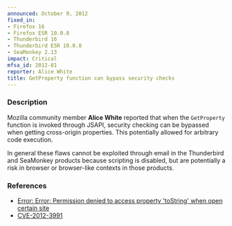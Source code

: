```yaml
---
announced: October 9, 2012
fixed_in:
- Firefox 16
- Firefox ESR 10.0.8
- Thunderbird 16
- Thunderbird ESR 10.0.8
- SeaMonkey 2.13
impact: Critical
mfsa_id: 2012-81
reporter: Alice White
title: GetProperty function can bypass security checks
---
```


<h3>Description</h3>

<p>Mozilla community member <strong>Alice White</strong> reported that when the
<code>GetProperty</code> function is invoked through JSAPI, security checking
can be bypassed when getting cross-origin properties. This potentially allowed
for arbitrary code execution. 
</p>

<p class="note">In general these flaws cannot be exploited through email in the
Thunderbird and SeaMonkey products because scripting is disabled, but are
potentially a risk in browser or browser-like contexts in those products.</p>


<h3>References</h3>

<ul>
  <li><a href="https://bugzilla.mozilla.org/show_bug.cgi?id=783260">
      Error: Error: Permission denied to access property 'toString' when open
certain site</a></li>
  <li><a href="http://cve.mitre.org/cgi-bin/cvename.cgi?name=CVE-2012-3991" class="ex-ref">CVE-2012-3991</a></li>
</ul>



